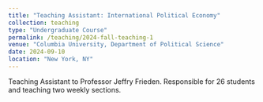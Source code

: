 ```yaml
---
title: "Teaching Assistant: International Political Economy"
collection: teaching
type: "Undergraduate Course"
permalink: /teaching/2024-fall-teaching-1
venue: "Columbia University, Department of Political Science"
date: 2024-09-10
location: "New York, NY"
---
```


Teaching Assistant to Professor Jeffry Frieden. Responsible for 26 students and teaching two weekly sections. 
